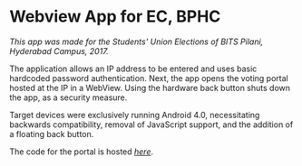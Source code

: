 # Webview App for EC, BPHC

*This app was made for the Students' Union Elections of BITS Pilani, Hyderabad Campus, 2017.*

The application allows an IP address to be entered and uses basic hardcoded password authentication. Next, the app opens the voting portal hosted at the IP in a WebView. Using the hardware back button shuts down the app, as a security measure.

Target devices were exclusively running Android 4.0, necessitating backwards compatibility, removal of JavaScript support, and the addition of a floating back button.

The code for the portal is hosted *[here](https://github.com/legobridge/vote_portal)*.